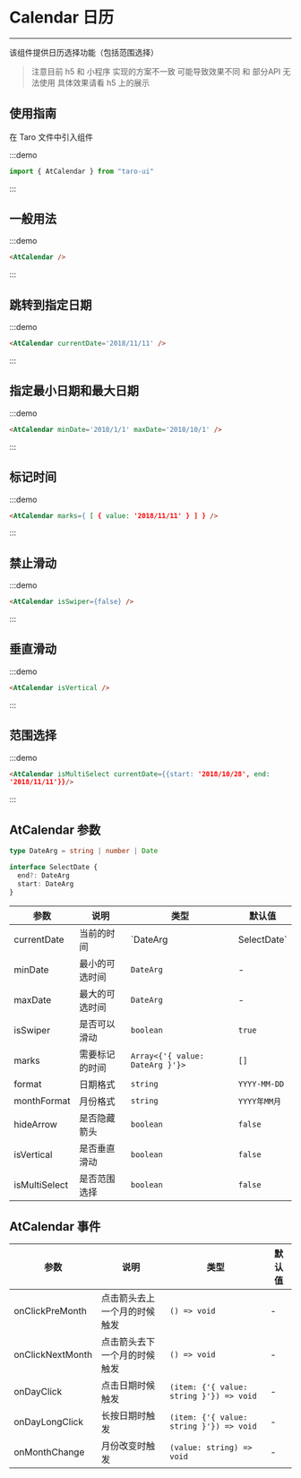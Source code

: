 # Calendar 日历

---

该组件提供日历选择功能（包括范围选择）

> 注意目前 h5 和 小程序 实现的方案不一致 可能导致效果不同 和 部分API 无法使用 具体效果请看 h5 上的展示

## 使用指南

在 Taro 文件中引入组件

:::demo

```js
import { AtCalendar } from "taro-ui"
```

:::

## 一般用法

:::demo

```html
<AtCalendar />
```

:::

## 跳转到指定日期

:::demo

```html
<AtCalendar currentDate='2018/11/11' />
```

:::

## 指定最小日期和最大日期

:::demo

```html
<AtCalendar minDate='2018/1/1' maxDate='2018/10/1' />
```

:::

## 标记时间

:::demo

```html
<AtCalendar marks={ [ { value: '2018/11/11' } ] } />
```

:::

## 禁止滑动

:::demo

```html
<AtCalendar isSwiper={false} />
```

:::

## 垂直滑动

:::demo

```html
<AtCalendar isVertical />
```

:::

## 范围选择

:::demo

```html
<AtCalendar isMultiSelect currentDate={{start: '2018/10/28', end:
'2018/11/11'}}/>
```

:::

## AtCalendar 参数

```ts
type DateArg = string | number | Date

interface SelectDate {
  end?: DateArg
  start: DateArg
}
```

| 参数        | 说明           | 类型                            | 默认值       |
| ----------- | -------------- | ------------------------------- | ------------ |
| currentDate | 当前的时间     | `DateArg | SelectDate`          | `Date.now()` |
| minDate     | 最小的可选时间 | `DateArg`                       | -            |
| maxDate     | 最大的可选时间 | `DateArg`                       | -            |
| isSwiper    | 是否可以滑动   | `boolean`                       | `true`       |
| marks       | 需要标记的时间 | `Array<{'{ value: DateArg }'}>` | `[]`         |
| format      | 日期格式       | `string`                        | `YYYY-MM-DD` |
| monthFormat | 月份格式       | `string`                        | `YYYY年MM月` |
| hideArrow   | 是否隐藏箭头   | `boolean`                       | `false`      |
| isVertical  | 是否垂直滑动   | `boolean`                       | `false`      |
| isMultiSelect  | 是否范围选择   | `boolean`                       | `false`      |

## AtCalendar 事件

| 参数             | 说明                         | 类型                      | 默认值 |
| ---------------- | ---------------------------- | ------------------------- | ------ |
| onClickPreMonth  | 点击箭头去上一个月的时候触发 | `() => void`              | -      |
| onClickNextMonth | 点击箭头去下一个月的时候触发 | `() => void`              | -      |
| onDayClick       | 点击日期时候触发             | `(item: {'{ value: string }'}) => void`    | -      |
| onDayLongClick   | 长按日期时触发               | `(item: {'{ value: string }'}) => void`    | -      |
| onMonthChange    | 月份改变时触发               | `(value: string) => void` | -      |
